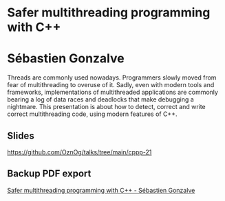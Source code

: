 # Safer multithreading programming with C++

# Sébastien Gonzalve

Threads are commonly used nowadays. Programmers slowly moved from fear of multithreading to overuse of it. Sadly, even with modern tools and frameworks, implementations of multithreaded applications are commonly bearing a log of data races and deadlocks that make debugging a nightmare. This presentation is about how to detect, correct and write correct multithreading code, using modern features of C++.

## Slides

https://github.com/OznOg/talks/tree/main/cppp-21

## Backup PDF export

[Safer multithreading programming with C++ - Sébastien Gonzalve](export.pdf)
